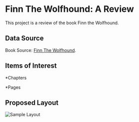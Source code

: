Finn The Wolfhound: A Review
===========================

This project is a review of the book Finn the Wolfhound.

Data Source
-----------

Book Source: [Finn The Wolfhound](https://www.gutenberg.org/ebooks/30550).

Items of Interest
-----------------

*Chapters

*Pages

Proposed Layout
---------------

![Sample Layout](\Sample_Layout.jpg "Sample Layout")
